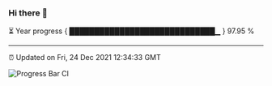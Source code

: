 ### Hi there 👋

⏳ Year progress { █████████████████████████████▁ } 97.95 %

---

⏰ Updated on Fri, 24 Dec 2021 12:34:33 GMT

![Progress Bar CI](https://github.com/ZhaoGui/ZhaoGui/workflows/Progress%20Bar%20CI/badge.svg)
